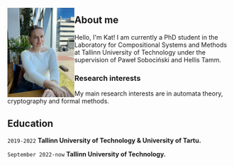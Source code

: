 <a href="url"><img src="./images/me.jpg" align="left" width=30% height=30% ></a>

## About me

Hello, I'm Kat! I am currently a PhD student in the Laboratory for Compositional Systems and Methods at Tallinn University of Technology under the supervision of Paweł Sobociński and Hellis Tamm. 

### Research interests

My main research interests are in automata theory, cryptography and formal methods.

## Education

`2019-2022`
__Tallinn University of Technology & University of Tartu.__

`September 2022-now`
__Tallinn University of Technology.__



